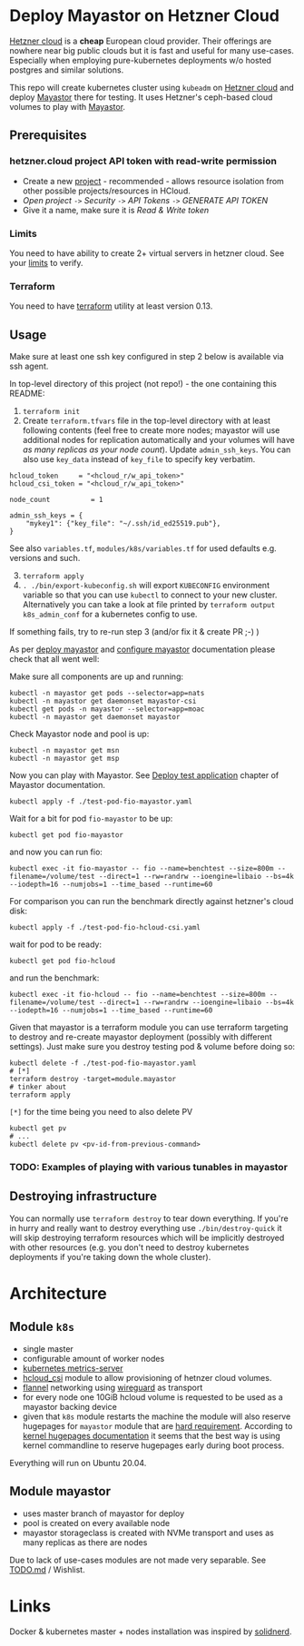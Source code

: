 # Deploy Mayastor on Hetzner Cloud

[Hetzner cloud](https://hetzner.cloud) is a **cheap** European cloud provider. Their offerings are nowhere near big public clouds but it is fast and useful for many use-cases. Especially when employing pure-kubernetes deployments w/o hosted postgres and similar solutions.

This repo will create kubernetes cluster using `kubeadm` on [Hetzner cloud](https://hetzner.cloud) and deploy [Mayastor](https://github.com/openebs/Mayastor) there for testing. It uses Hetzner's ceph-based cloud volumes to play with [Mayastor](https://github.com/openebs/Mayastor).

## Prerequisites

### hetzner.cloud project API token with read-write permission

* Create a new [project](https://console.hetzner.cloud/projects) - recommended - allows resource isolation from other possible projects/resources in HCloud.
* _Open project_ `->` _Security_ `->` _API Tokens_ `->` _GENERATE API TOKEN_
* Give it a name, make sure it is _Read & Write token_

### Limits

You need to have ability to create 2+ virtual servers in hetzner cloud. See your [limits](https://console.hetzner.cloud/limits) to verify.

### Terraform

You need to have [terraform](https://www.terraform.io/downloads.html) utility at least version 0.13.

## Usage

Make sure at least one ssh key configured in step 2 below is available via ssh agent.

In top-level directory of this project (not repo!) - the one containing this README:

1. `terraform init`
2. Create `terraform.tfvars` file in the top-level directory with at least following contents (feel free to create more nodes; mayastor will use additional nodes for replication automatically and your volumes will have _as many replicas as your node count_). Update `admin_ssh_keys`. You can also use `key_data` instead of `key_file` to specify key verbatim.

```
hcloud_token     = "<hcloud_r/w_api_token>"
hcloud_csi_token = "<hcloud_r/w_api_token>"

node_count          = 1

admin_ssh_keys = {
    "mykey1": {"key_file": "~/.ssh/id_ed25519.pub"},
}
```
See also `variables.tf`, `modules/k8s/variables.tf` for used defaults e.g. versions and such.


3. `terraform apply`
4. `. ./bin/export-kubeconfig.sh` will export `KUBECONFIG` environment variable so that you can use `kubectl` to connect to your new cluster. Alternatively you can take a look at file printed by `terraform output k8s_admin_conf` for a kubernetes config to use.

If something fails, try to re-run step 3 (and/or fix it & create PR ;-) )

As per [deploy mayastor](https://mayastor.gitbook.io/introduction/quickstart/deploy-mayastor) and [configure mayastor](https://mayastor.gitbook.io/introduction/quickstart/configure-mayastor) documentation please check that all went well:

Make sure all components are up and running:
```
kubectl -n mayastor get pods --selector=app=nats
kubectl -n mayastor get daemonset mayastor-csi
kubectl get pods -n mayastor --selector=app=moac
kubectl -n mayastor get daemonset mayastor
```

Check Mayastor node and pool is up:
```
kubectl -n mayastor get msn
kubectl -n mayastor get msp
```

Now you can play with Mayastor. See [Deploy test application](https://mayastor.gitbook.io/introduction/quickstart/deploy-a-test-application) chapter of Mayastor documentation.

```
kubectl apply -f ./test-pod-fio-mayastor.yaml
```

Wait for a bit for pod `fio-mayastor` to be up:
```
kubectl get pod fio-mayastor
```

and now you can run fio:

```
kubectl exec -it fio-mayastor -- fio --name=benchtest --size=800m --filename=/volume/test --direct=1 --rw=randrw --ioengine=libaio --bs=4k --iodepth=16 --numjobs=1 --time_based --runtime=60
```

For comparison you can run the benchmark directly against hetzner's cloud disk:

```
kubectl apply -f ./test-pod-fio-hcloud-csi.yaml
```

wait for pod to be ready:

```
kubectl get pod fio-hcloud
```

and run the benchmark:

```
kubectl exec -it fio-hcloud -- fio --name=benchtest --size=800m --filename=/volume/test --direct=1 --rw=randrw --ioengine=libaio --bs=4k --iodepth=16 --numjobs=1 --time_based --runtime=60
```

Given that mayastor is a terraform module you can use terraform targeting to destroy and re-create mayastor deployment (possibly with different settings). Just make sure you destroy testing pod & volume before doing so:

```
kubectl delete -f ./test-pod-fio-mayastor.yaml
# [*]
terraform destroy -target=module.mayastor
# tinker about
terraform apply
```

`[*]` for the time being you need to also delete PV
```
kubectl get pv
# ...
kubectl delete pv <pv-id-from-previous-command>
```

### TODO: Examples of playing with various tunables in mayastor

## Destroying infrastructure

You can normally use `terraform destroy` to tear down everything. If you're in hurry and really want to destroy everything use `./bin/destroy-quick` it will skip destroying terraform resources which will be implicitly destroyed with other resources (e.g. you don't need to destroy kubernetes deployments if you're taking down the whole cluster).

# Architecture

## Module `k8s`

* single master
* configurable amount of worker nodes
* [kubernetes metrics-server](https://github.com/kubernetes-sigs/metrics-server)
* [hcloud_csi](https://github.com/hetznercloud/csi-driver) module to allow provisioning of hetnzer cloud volumes.
* [flannel](https://github.com/coreos/flannel) networking using [wireguard](https://www.wireguard.com/) as transport
* for every node one 10GiB hcloud volume is requested to be used as a mayastor backing device
* given that `k8s` module restarts the machine the module will also reserve hugepages for `mayastor` module that are [hard requirement](https://mayastor.gitbook.io/introduction/quickstart/preparing-the-cluster). According to [kernel hugepages documentation](https://www.kernel.org/doc/Documentation/vm/hugetlbpage.txt) it seems that the best way is using kernel commandline to reserve hugepages early during boot process.

Everything will run on Ubuntu 20.04.

## Module mayastor

* uses master branch of mayastor for deploy
* pool is created on every available node
* mayastor storageclass is created with NVMe transport and uses as many replicas as there are nodes

Due to lack of use-cases modules are not made very separable. See [TODO.md](TODO.md) / Wishlist.

# Links

Docker & kubernetes master + nodes installation was inspired by [solidnerd](https://github.com/solidnerd/terraform-k8s-hcloud/).
